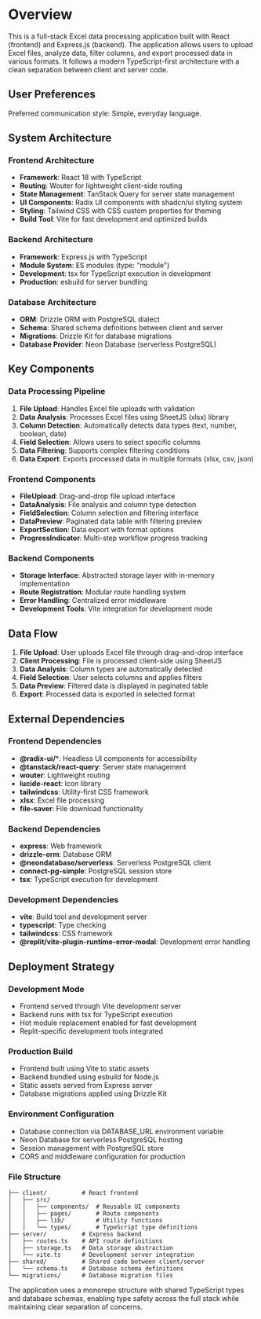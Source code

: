 # Overview

This is a full-stack Excel data processing application built with React (frontend) and Express.js (backend). The application allows users to upload Excel files, analyze data, filter columns, and export processed data in various formats. It follows a modern TypeScript-first architecture with a clean separation between client and server code.

## User Preferences

Preferred communication style: Simple, everyday language.

## System Architecture

### Frontend Architecture
- **Framework**: React 18 with TypeScript
- **Routing**: Wouter for lightweight client-side routing
- **State Management**: TanStack Query for server state management
- **UI Components**: Radix UI components with shadcn/ui styling system
- **Styling**: Tailwind CSS with CSS custom properties for theming
- **Build Tool**: Vite for fast development and optimized builds

### Backend Architecture
- **Framework**: Express.js with TypeScript
- **Module System**: ES modules (type: "module")
- **Development**: tsx for TypeScript execution in development
- **Production**: esbuild for server bundling

### Database Architecture
- **ORM**: Drizzle ORM with PostgreSQL dialect
- **Schema**: Shared schema definitions between client and server
- **Migrations**: Drizzle Kit for database migrations
- **Database Provider**: Neon Database (serverless PostgreSQL)

## Key Components

### Data Processing Pipeline
1. **File Upload**: Handles Excel file uploads with validation
2. **Data Analysis**: Processes Excel files using SheetJS (xlsx) library
3. **Column Detection**: Automatically detects data types (text, number, boolean, date)
4. **Field Selection**: Allows users to select specific columns
5. **Data Filtering**: Supports complex filtering conditions
6. **Data Export**: Exports processed data in multiple formats (xlsx, csv, json)

### Frontend Components
- **FileUpload**: Drag-and-drop file upload interface
- **DataAnalysis**: File analysis and column type detection
- **FieldSelection**: Column selection and filtering interface
- **DataPreview**: Paginated data table with filtering preview
- **ExportSection**: Data export with format options
- **ProgressIndicator**: Multi-step workflow progress tracking

### Backend Components
- **Storage Interface**: Abstracted storage layer with in-memory implementation
- **Route Registration**: Modular route handling system
- **Error Handling**: Centralized error middleware
- **Development Tools**: Vite integration for development mode

## Data Flow

1. **File Upload**: User uploads Excel file through drag-and-drop interface
2. **Client Processing**: File is processed client-side using SheetJS
3. **Data Analysis**: Column types are automatically detected
4. **Field Selection**: User selects columns and applies filters
5. **Data Preview**: Filtered data is displayed in paginated table
6. **Export**: Processed data is exported in selected format

## External Dependencies

### Frontend Dependencies
- **@radix-ui/***: Headless UI components for accessibility
- **@tanstack/react-query**: Server state management
- **wouter**: Lightweight routing
- **lucide-react**: Icon library
- **tailwindcss**: Utility-first CSS framework
- **xlsx**: Excel file processing
- **file-saver**: File download functionality

### Backend Dependencies
- **express**: Web framework
- **drizzle-orm**: Database ORM
- **@neondatabase/serverless**: Serverless PostgreSQL client
- **connect-pg-simple**: PostgreSQL session store
- **tsx**: TypeScript execution for development

### Development Dependencies
- **vite**: Build tool and development server
- **typescript**: Type checking
- **tailwindcss**: CSS framework
- **@replit/vite-plugin-runtime-error-modal**: Development error handling

## Deployment Strategy

### Development Mode
- Frontend served through Vite development server
- Backend runs with tsx for TypeScript execution
- Hot module replacement enabled for fast development
- Replit-specific development tools integrated

### Production Build
- Frontend built using Vite to static assets
- Backend bundled using esbuild for Node.js
- Static assets served from Express server
- Database migrations applied using Drizzle Kit

### Environment Configuration
- Database connection via DATABASE_URL environment variable
- Neon Database for serverless PostgreSQL hosting
- Session management with PostgreSQL store
- CORS and middleware configuration for production

### File Structure
```
├── client/          # React frontend
│   ├── src/
│   │   ├── components/  # Reusable UI components
│   │   ├── pages/       # Route components
│   │   ├── lib/         # Utility functions
│   │   └── types/       # TypeScript type definitions
├── server/          # Express backend
│   ├── routes.ts    # API route definitions
│   ├── storage.ts   # Data storage abstraction
│   └── vite.ts      # Development server integration
├── shared/          # Shared code between client/server
│   └── schema.ts    # Database schema definitions
└── migrations/      # Database migration files
```

The application uses a monorepo structure with shared TypeScript types and database schemas, enabling type safety across the full stack while maintaining clear separation of concerns.
